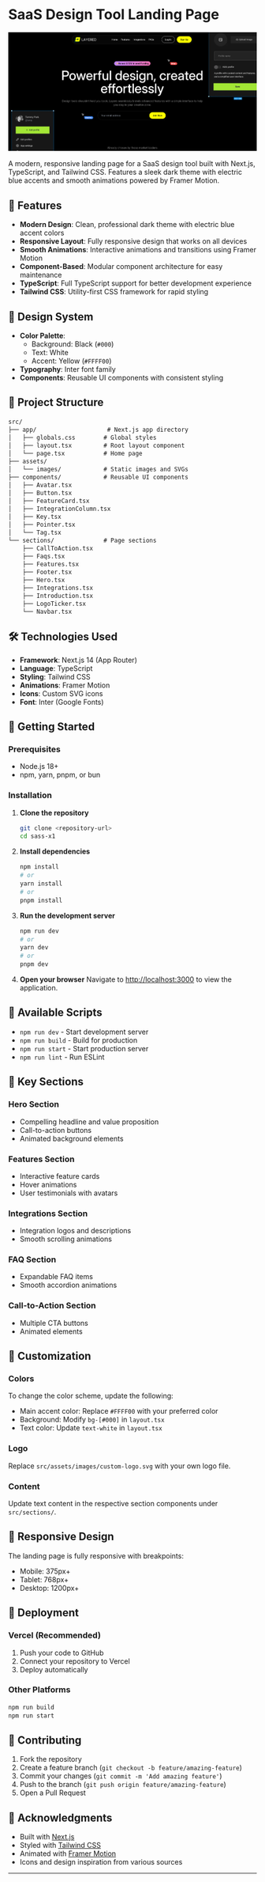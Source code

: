 # SaaS Design Tool Landing Page

![Landing Page Preview](./landing.png)

A modern, responsive landing page for a SaaS design tool built with Next.js, TypeScript, and Tailwind CSS. Features a sleek dark theme with electric blue accents and smooth animations powered by Framer Motion.

## 🚀 Features

- **Modern Design**: Clean, professional dark theme with electric blue accent colors
- **Responsive Layout**: Fully responsive design that works on all devices
- **Smooth Animations**: Interactive animations and transitions using Framer Motion
- **Component-Based**: Modular component architecture for easy maintenance
- **TypeScript**: Full TypeScript support for better development experience
- **Tailwind CSS**: Utility-first CSS framework for rapid styling

## 🎨 Design System

- **Color Palette**:
  - Background: Black (`#000`)
  - Text: White
  - Accent: Yellow (`#FFFF00`)
- **Typography**: Inter font family
- **Components**: Reusable UI components with consistent styling

## 📁 Project Structure

```
src/
├── app/                    # Next.js app directory
│   ├── globals.css        # Global styles
│   ├── layout.tsx         # Root layout component
│   └── page.tsx           # Home page
├── assets/
│   └── images/            # Static images and SVGs
├── components/            # Reusable UI components
│   ├── Avatar.tsx
│   ├── Button.tsx
│   ├── FeatureCard.tsx
│   ├── IntegrationColumn.tsx
│   ├── Key.tsx
│   ├── Pointer.tsx
│   └── Tag.tsx
└── sections/              # Page sections
    ├── CallToAction.tsx
    ├── Faqs.tsx
    ├── Features.tsx
    ├── Footer.tsx
    ├── Hero.tsx
    ├── Integrations.tsx
    ├── Introduction.tsx
    ├── LogoTicker.tsx
    └── Navbar.tsx
```

## 🛠️ Technologies Used

- **Framework**: Next.js 14 (App Router)
- **Language**: TypeScript
- **Styling**: Tailwind CSS
- **Animations**: Framer Motion
- **Icons**: Custom SVG icons
- **Font**: Inter (Google Fonts)

## 🚀 Getting Started

### Prerequisites

- Node.js 18+
- npm, yarn, pnpm, or bun

### Installation

1. **Clone the repository**

   ```bash
   git clone <repository-url>
   cd sass-x1
   ```

2. **Install dependencies**

   ```bash
   npm install
   # or
   yarn install
   # or
   pnpm install
   ```

3. **Run the development server**

   ```bash
   npm run dev
   # or
   yarn dev
   # or
   pnpm dev
   ```

4. **Open your browser**
   Navigate to [http://localhost:3000](http://localhost:3000) to view the application.

## 📝 Available Scripts

- `npm run dev` - Start development server
- `npm run build` - Build for production
- `npm run start` - Start production server
- `npm run lint` - Run ESLint

## 🎯 Key Sections

### Hero Section

- Compelling headline and value proposition
- Call-to-action buttons
- Animated background elements

### Features Section

- Interactive feature cards
- Hover animations
- User testimonials with avatars

### Integrations Section

- Integration logos and descriptions
- Smooth scrolling animations

### FAQ Section

- Expandable FAQ items
- Smooth accordion animations

### Call-to-Action Section

- Multiple CTA buttons
- Animated elements

## 🎨 Customization

### Colors

To change the color scheme, update the following:

- Main accent color: Replace `#FFFF00` with your preferred color
- Background: Modify `bg-[#000]` in `layout.tsx`
- Text color: Update `text-white` in `layout.tsx`

### Logo

Replace `src/assets/images/custom-logo.svg` with your own logo file.

### Content

Update text content in the respective section components under `src/sections/`.

## 📱 Responsive Design

The landing page is fully responsive with breakpoints:

- Mobile: 375px+
- Tablet: 768px+
- Desktop: 1200px+

## 🚀 Deployment

### Vercel (Recommended)

1. Push your code to GitHub
2. Connect your repository to Vercel
3. Deploy automatically

### Other Platforms

```bash
npm run build
npm run start
```

## 🤝 Contributing

1. Fork the repository
2. Create a feature branch (`git checkout -b feature/amazing-feature`)
3. Commit your changes (`git commit -m 'Add amazing feature'`)
4. Push to the branch (`git push origin feature/amazing-feature`)
5. Open a Pull Request

## 🙏 Acknowledgments

- Built with [Next.js](https://nextjs.org/)
- Styled with [Tailwind CSS](https://tailwindcss.com/)
- Animated with [Framer Motion](https://www.framer.com/motion/)
- Icons and design inspiration from various sources

---
